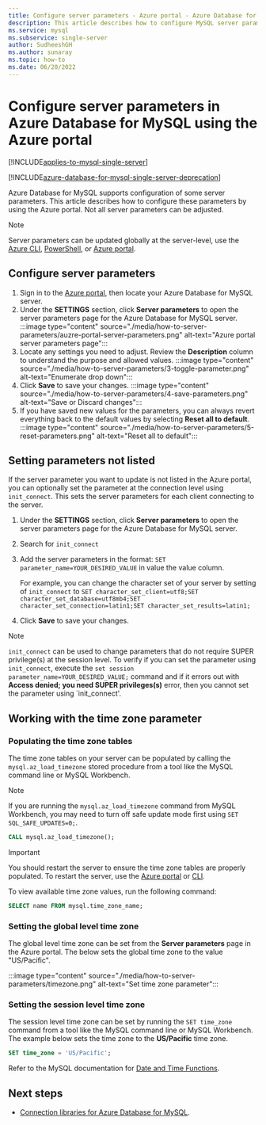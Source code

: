 ```yaml
---
title: Configure server parameters - Azure portal - Azure Database for MySQL
description: This article describes how to configure MySQL server parameters in Azure Database for MySQL using the Azure portal.
ms.service: mysql
ms.subservice: single-server
author: SudheeshGH
ms.author: sunaray
ms.topic: how-to
ms.date: 06/20/2022
---
```


# Configure server parameters in Azure Database for MySQL using the Azure portal

[!INCLUDE[applies-to-mysql-single-server](../includes/applies-to-mysql-single-server.md)]

[!INCLUDE[azure-database-for-mysql-single-server-deprecation](../includes/azure-database-for-mysql-single-server-deprecation.md)]

Azure Database for MySQL supports configuration of some server parameters. This article describes how to configure these parameters by using the Azure portal. Not all server parameters can be adjusted.

>[!NOTE]
> Server parameters can be updated globally at the server-level, use the [Azure CLI](./how-to-configure-server-parameters-using-cli.md), [PowerShell](./how-to-configure-server-parameters-using-powershell.md), or [Azure portal](./how-to-server-parameters.md).

## Configure server parameters

1. Sign in to the [Azure portal](https://portal.azure.com), then locate your Azure Database for MySQL server.
2. Under the **SETTINGS** section, click **Server parameters** to open the server parameters page for the Azure Database for MySQL server.
:::image type="content" source="./media/how-to-server-parameters/auzre-portal-server-parameters.png" alt-text="Azure portal server parameters page":::
3. Locate any settings you need to adjust. Review the **Description** column to understand the purpose and allowed values.
:::image type="content" source="./media/how-to-server-parameters/3-toggle-parameter.png" alt-text="Enumerate drop down":::
4. Click  **Save** to save your changes.
:::image type="content" source="./media/how-to-server-parameters/4-save-parameters.png" alt-text="Save or Discard changes":::
5. If you have saved new values for the parameters, you can always revert everything back to the default values by selecting **Reset all to default**.
:::image type="content" source="./media/how-to-server-parameters/5-reset-parameters.png" alt-text="Reset all to default":::

## Setting parameters not listed

If the server parameter you want to update is not listed in the Azure portal, you can optionally set the parameter at the connection level using `init_connect`. This sets the server parameters for each client connecting to the server. 

1. Under the **SETTINGS** section, click **Server parameters** to open the server parameters page for the Azure Database for MySQL server.
2. Search for `init_connect`
3. Add the server parameters in the format: `SET parameter_name=YOUR_DESIRED_VALUE` in value the value column.

    For example, you can change the character set of your server by setting of `init_connect` to `SET character_set_client=utf8;SET character_set_database=utf8mb4;SET character_set_connection=latin1;SET character_set_results=latin1;`
4. Click **Save** to save your changes.

>[!NOTE]
> `init_connect` can be used to change parameters that do not require SUPER privilege(s) at the session level. To verify if you can set the parameter using `init_connect`, execute the `set session parameter_name=YOUR_DESIRED_VALUE;` command and if it errors out with **Access denied; you need SUPER privileges(s)** error, then you cannot set the parameter using `init_connect'.

## Working with the time zone parameter

### Populating the time zone tables

The time zone tables on your server can be populated by calling the `mysql.az_load_timezone` stored procedure from a tool like the MySQL command line or MySQL Workbench.

> [!NOTE]
> If you are running the `mysql.az_load_timezone` command from MySQL Workbench, you may need to turn off safe update mode first using `SET SQL_SAFE_UPDATES=0;`.

```sql
CALL mysql.az_load_timezone();
```

> [!IMPORTANT]
> You should restart the server to ensure the time zone tables are properly populated. To restart the server, use the [Azure portal](how-to-restart-server-portal.md) or [CLI](how-to-restart-server-cli.md).

To view available time zone values, run the following command:

```sql
SELECT name FROM mysql.time_zone_name;
```

### Setting the global level time zone

The global level time zone can be set from the **Server parameters** page in the Azure portal. The below sets the global time zone to the value "US/Pacific".

:::image type="content" source="./media/how-to-server-parameters/timezone.png" alt-text="Set time zone parameter":::

### Setting the session level time zone

The session level time zone can be set by running the `SET time_zone` command from a tool like the MySQL command line or MySQL Workbench. The example below sets the time zone to the **US/Pacific** time zone.

```sql
SET time_zone = 'US/Pacific';
```

Refer to the MySQL documentation for [Date and Time Functions](https://dev.mysql.com/doc/refman/5.7/en/date-and-time-functions.html#function_convert-tz).

## Next steps

- [Connection libraries for Azure Database for MySQL](../flexible-server/concepts-connection-libraries.md).
